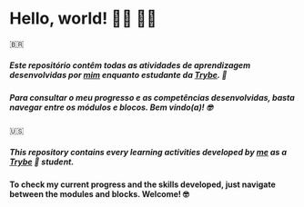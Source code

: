 # **Hello, world!** 🏳️‍🌈 🧙‍♀️

🇧🇷
##### Este repositório contêm todas as atividades de aprendizagem desenvolvidas por [mim](https://linkedin.com/in/erg1101) enquanto estudante da [Trybe](https://betrybe.com). 🚀

##### Para consultar o meu progresso e as competências desenvolvidas, basta navegar entre os módulos e blocos. Bem vindo(a)! 🤓

🇺🇸
##### This repository contains every learning activities developed by [me](https://linkedin.com/in/erg1101) as a [Trybe](https://betrybe.com) 🚀 student.

#### To check my current progress and the skills developed, just navigate between the modules and blocks. Welcome! 🤓
